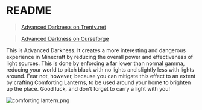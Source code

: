 # README #

>[Advanced Darkness on Trentv.net](https://trentv.net/projects/advanced-darkness/)

>[Advanced Darkness on Curseforge](https://minecraft.curseforge.com/projects/advanced-darkness)

This is Advanced Darkness. It creates a more interesting and dangerous experience in Minecraft by reducing the overall power and effectiveness of light sources. This is done by enforcing a far lower than normal gamma, reducing your world to pitch black with no lights and slightly less with lights around. Fear not, however, because you can mitigate this effect to an extent by crafting Comforting Lanterns, to be used around your home to brighten up the place. Good luck, and don't forget to carry a light with you!

![comforting lantern.png](https://i.imgur.com/3beIaxI.png)